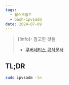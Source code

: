```yaml
---
tags:
  - 쉘스크립트
  - bash-ipvsadm
date: 2024-07-09
---
```

> [!info]- 참고한 것들
> - [쿠버네티스 공식문서](https://kubernetes.io/blog/2018/07/09/ipvs-based-in-cluster-load-balancing-deep-dive/#ipvs-service-network-topology)

## TL;DR

```bash
sudo ipvsadm -ln
```
